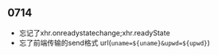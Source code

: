 ## 0714
- 忘记了xhr.onreadystatechange;xhr.readyState
- 忘了前端传输的send格式 url(`uname=${uname}&upwd=${upwd}`)